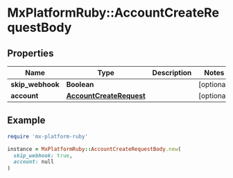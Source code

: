 # MxPlatformRuby::AccountCreateRequestBody

## Properties

| Name | Type | Description | Notes |
| ---- | ---- | ----------- | ----- |
| **skip_webhook** | **Boolean** |  | [optional] |
| **account** | [**AccountCreateRequest**](AccountCreateRequest.md) |  | [optional] |

## Example

```ruby
require 'mx-platform-ruby'

instance = MxPlatformRuby::AccountCreateRequestBody.new(
  skip_webhook: true,
  account: null
)
```

